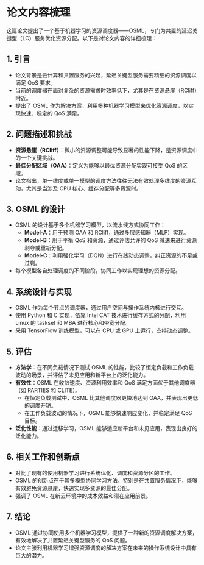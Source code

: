 # 论文内容梳理

这篇论文提出了一个基于机器学习的资源调度器——OSML，专门为共置的延迟关键型（LC）服务优化资源分配。以下是对论文内容的详细梳理：

## 1. 引言
- 论文背景是云计算和共置服务的兴起，延迟关键型服务需要精细的资源调度以满足 QoS 要求。
- 当前的调度器在面对复杂的资源需求时效率低下，尤其是在资源悬崖（RCliff）附近。
- 提出了 OSML 作为解决方案，利用多种机器学习模型来优化资源调度，以实现快速、稳定的 QoS 满足。

## 2. 问题描述和挑战
- **资源悬崖（RCliff）**：微小的资源调整可能导致显著的性能下降，是资源调度中的一个关键挑战。
- **最佳分配区域（OAA）**：定义为能够以最优资源分配实现可接受 QoS 的区域。
- 论文指出，单一维度或单一模型的调度方法往往无法有效处理多维度的资源互动，尤其是当涉及 CPU 核心、缓存分配等多资源时。

## 3. OSML 的设计
- OSML 的设计基于多个机器学习模型，以流水线方式协同工作：
  - **Model-A**：用于预测 OAA 和 RCliff，通过多层感知器（MLP）实现。
  - **Model-B**：用于平衡 QoS 和资源，通过评估允许的 QoS 减速来进行资源剥夺或重新分配。
  - **Model-C**：利用强化学习（DQN）进行在线动态调整，纠正资源的不足或过剩。
- 每个模型各自处理调度的不同阶段，协同工作以实现理想的资源分配。

## 4. 系统设计与实现
- OSML 作为每个节点的调度器，通过用户空间与操作系统内核进行交互。
- 使用 Python 和 C 实现，依靠 Intel CAT 技术进行缓存方式的分配，利用 Linux 的 taskset 和 MBA 进行核心和带宽分配。
- 采用 TensorFlow 训练模型，可以在 CPU 或 GPU 上运行，支持动态调整。

## 5. 评估
- **方法学**：在不同负载情况下测试 OSML 的性能，比较了恒定负载和工作负载波动的场景，并评估了未见应用和新平台上的泛化能力。
- **有效性**：OSML 在收敛速度、资源利用效率和 QoS 满足方面优于其他调度器（如 PARTIES 和 CLITE）。
  - 在恒定负载测试中，OSML 比其他调度器更快地达到 OAA，并表现出更低的调度开销。
  - 在工作负载波动的情况下，OSML 能够快速响应变化，并稳定满足 QoS 目标。
- **泛化性能**：通过迁移学习，OSML 能够适应新平台和未见应用，表现出良好的泛化能力。

## 6. 相关工作和创新点
- 对比了现有的使用机器学习进行系统优化、调度和资源分区的工作。
- OSML 的创新点在于其多模型协同学习方法，特别是在共置服务情况下，能够有效避免资源悬崖，快速实现多资源的最佳分配。
- 强调了 OSML 在新云环境中的成本效益和潜在应用前景。

## 7. 结论
- OSML 通过协同使用多个机器学习模型，提供了一种新的资源调度解决方案，有效地解决了共置延迟关键型服务的 QoS 问题。
- 论文主张利用机器学习增强资源调度的解决方案在未来的操作系统设计中具有巨大的潜力。
